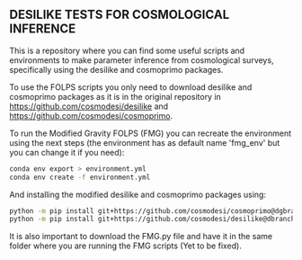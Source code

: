 ## DESILIKE TESTS FOR COSMOLOGICAL INFERENCE
This is a repository where you can find some useful scripts and environments to make parameter inference from cosmological surveys, specifically using the desilike and cosmoprimo packages. 


To use the FOLPS scripts you only need to download desilike and cosmoprimo packages as it is in the original repository in https://github.com/cosmodesi/desilike and https://github.com/cosmodesi/cosmoprimo.



To run the Modified Gravity FOLPS (FMG) you can recreate the environment using the next steps (the environment has as default name 'fmg_env' but you can change it if you need):
```bash
conda env export > environment.yml
conda env create -f environment.yml
```

And installing the modified desilike and cosmoprimo packages using:
```bash
python -m pip install git+https://github.com/cosmodesi/cosmoprimo@dgbranch
python -m pip install git+https://github.com/cosmodesi/desilike@dbranch
```
It is also important to download the FMG.py file and have it in the same folder where you are running the FMG scripts (Yet to be fixed).
